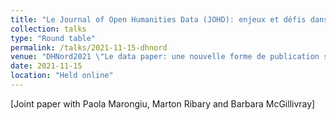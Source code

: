 ```yaml
---
title: "Le Journal of Open Humanities Data (JOHD): enjeux et défis dans la publication de data papers pour les sciences humaines."
collection: talks
type: "Round table"
permalink: /talks/2021-11-15-dhnord
venue: "DHNord2021 \"Le data paper: une nouvelle forme de publication scienti que en SHS\""
date: 2021-11-15
location: "Held online"
---
```

[Joint paper with Paola Marongiu, Marton Ribary and Barbara McGillivray]
